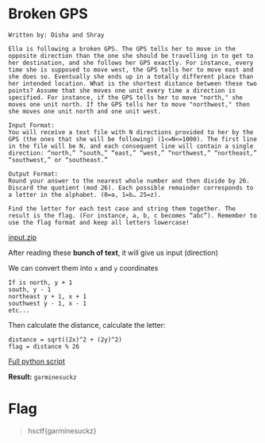 # Broken GPS
```
Written by: Disha and Shray

Ella is following a broken GPS. The GPS tells her to move in the opposite direction than the one she should be travelling in to get to her destination, and she follows her GPS exactly. For instance, every time she is supposed to move west, the GPS tells her to move east and she does so. Eventually she ends up in a totally different place than her intended location. What is the shortest distance between these two points? Assume that she moves one unit every time a direction is specified. For instance, if the GPS tells her to move "north," she moves one unit north. If the GPS tells her to move "northwest," then she moves one unit north and one unit west.

Input Format:
You will receive a text file with N directions provided to her by the GPS (the ones that she will be following) (1<=N<=1000). The first line in the file will be N, and each consequent line will contain a single direction: “north,” “south,” “east,” “west,” “northwest,” “northeast,” “southwest,” or “southeast.”

Output Format:
Round your answer to the nearest whole number and then divide by 26. Discard the quotient (mod 26). Each possible remainder corresponds to a letter in the alphabet. (0=a, 1=b… 25=z).

Find the letter for each test case and string them together. The result is the flag. (For instance, a, b, c becomes “abc”). Remember to use the flag format and keep all letters lowercase!
```
[input.zip](input.zip)

After reading these **bunch of text**, it will give us input (direction)

We can convert them into `x` and `y` coordinates
```
If is north, y + 1
south, y - 1
northeast y + 1, x + 1
southwest y - 1, x - 1
etc... 
```
Then calculate the distance, calculate the letter:
```
distance = sqrt((2x)^2 + (2y)^2)
flag = distance % 26
```
[Full python script](solve.py)

**Result:** `garminesuckz`

# Flag
> hsctf{garminesuckz}
